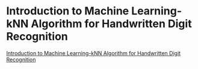 # Introduction to Machine Learning-kNN Algorithm for Handwritten Digit Recognition
[Introduction to Machine Learning-kNN Algorithm for Handwritten Digit Recognition](https://aiwithcloud.com/2022/09/19/introduction_to_machine_learning_knn_algorithm_for_handwritten_digit_recognition/)